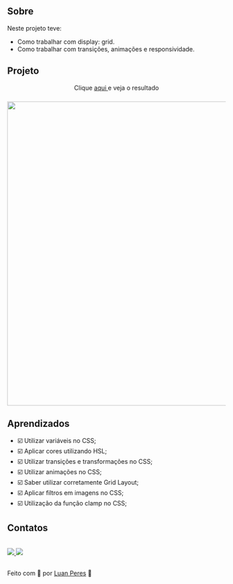 ## Sobre
  Neste projeto teve:
  - Como trabalhar com display: grid.
  - Como trabalhar com transições, animações e responsividade.

## Projeto

<p align="center"> Clique <a href="https://oluanperes.github.io/explorer-rocketseat/stage-03/projeto-06/index.html" target="_blank">aqui </a>e veja o resultado</p>
<h3 align="center">
  <img width="700px" src="">
</h3>

## Aprendizados

- ☑️ Utilizar variáveis no CSS;
- ☑️ Aplicar cores utilizando HSL;
- ☑️ Utilizar transições e transformações no CSS;
- ☑️ Utilizar animações no CSS;
- ☑️ Saber utilizar corretamente Grid Layout;
- ☑️ Aplicar filtros em imagens no CSS;
- ☑️ Utilização da função clamp no CSS;

## Contatos

<div>
  <br>
  <a href="https://www.linkedin.com/in/oluanperes/" target="_blank">
    <img src="https://img.shields.io/badge/-LinkedIn-%230077B5?style=for-the-badge&logo=linkedin&logoColor=white" target="_blank">
  </a>
  <a href = "mailto:oluanperes@gmail.com">
    <img src="https://img.shields.io/badge/-Gmail-%23333?style=for-the-badge&logo=gmail&logoColor=white" target="_blank">
  </a>
</div>

##

Feito com 💜 por [Luan Peres](https://github.com/oluanperes) 👋